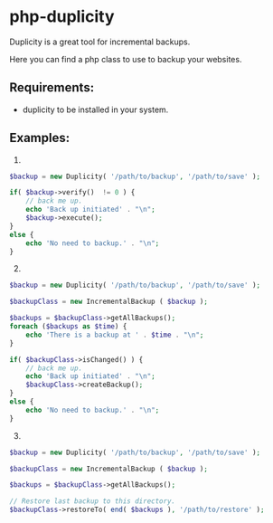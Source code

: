 # php-duplicity

Duplicity is a great tool for incremental backups.

Here you can find a php class to use to backup your websites.

Requirements:
-------------

* duplicity to be installed in your system.

Examples:
---------

1)
```php
$backup = new Duplicity( '/path/to/backup', '/path/to/save' );

if( $backup->verify()  != 0 ) {
    // back me up.
    echo 'Back up initiated' . "\n";
    $backup->execute();
}
else {
    echo 'No need to backup.' . "\n";
}
```
2)
```php
$backup = new Duplicity( '/path/to/backup', '/path/to/save' );

$backupClass = new IncrementalBackup ( $backup );

$backups = $backupClass->getAllBackups();
foreach ($backups as $time) {
    echo 'There is a backup at ' . $time . "\n";
}

if( $backupClass->isChanged() ) {
    // back me up.
    echo 'Back up initiated' . "\n";
    $backupClass->createBackup();
}
else {
    echo 'No need to backup.' . "\n";
}
```
3)
```php
$backup = new Duplicity( '/path/to/backup', '/path/to/save' );

$backupClass = new IncrementalBackup ( $backup );

$backups = $backupClass->getAllBackups();

// Restore last backup to this directory.
$backupClass->restoreTo( end( $backups ), '/path/to/restore' );

```